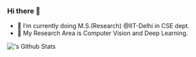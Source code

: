 ### Hi there 👋

<!--
**surajiitd/surajiitd** is a ✨ _special_ ✨ repository because its `README.md` (this file) appears on your GitHub profile.

Here are some ideas to get you started:

- 🔭 I’m currently working on ...
- 🌱 I’m currently learning ...
- 👯 I’m looking to collaborate on ... 
- 🤔 I’m looking for help with ...
- 💬 Ask me about ...
- 📫 How to reach me: ...
- 😄 Pronouns: ...
- ⚡ Fun fact: ...
-->
- 🌱 I’m currently doing M.S.(Research) @IIT-Delhi in CSE dept.
- 🔭 My Research Area is Computer Vision and Deep Learning.

<img align="left" alt="'s Github Stats" src="https://github-readme-stats.vercel.app/api?username=surajiitd&show_icons=true&hide_border=true" />

